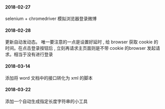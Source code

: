 #### 2018-02-27

selenium + chromedriver 模拟浏览器登录微博

#### 2018-02-28
更新自动发动态。
唯一要注意的一点是设置好延时 , 给 browser 获取 cookie 的时间。在点击登录按钮后 , 立刻再请求主页面则是不带 cookie 的browser 发起请求。相当于没有进行登录

#### 2018-03-14
添加将 word 文档中的接口转化为 xml 的脚本

#### 2018-03-22
添加一个自动生成指定长度字符串的小工具
